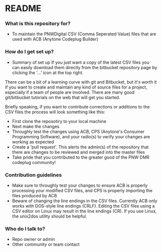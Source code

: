 # README #


### What is this repository for? ###

* To maintain the PNWDigital CSV (Comma Seperated Value) files that are used with ACB (Anytone Codeplug Builder)

### How do I get set up? ###

* Summary of set up
If you just want a copy of the latest CSV files you can easily download them directly from the bitbucket repository page by clicking the '...' icon at the top right.

There can be a bit of a learning curve with git and Bitbucket, but it's worth it if you want to create and maintain any kind of source files for a project, especially if a team of people are involved. There are many good git/bitbucket tutorials on the web that will get you started.

Briefly speaking, if you want to contribute corrections or additions to the CSV files the process will look something like this:
* First clone the reposotiry to your local machine
* Next make the changes
* Throughly test the changes using ACB, CPS (Anytone's Consumer Programming Software), and your radio(s) to verify your changes are working as expected
* Create a 'pull request'. This alerts the admin(s) of the repository that there are changes to be reviewed and merged into the master files
* Take pride that you contributed to the greater good of the PNW DMR codeplug community!


### Contribution guidelines ###

* Make sure to throughly test your changes to ensure ACB is properly processing your modified CSV files, and CPS is properly importing the files produced by ACB
* Beware of changing the line endings in the CSV files. Currently ACB only works with DOS-style line endings (CRLF). Editing the CSV files using a CSV editor on Linux may result in the line endings (CR). If you use Linux, the unix2dos utility should be helpful. 

### Who do I talk to? ###

* Repo owner or admin
* Other community or team contact